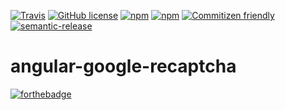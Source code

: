 [![Travis](https://img.shields.io/travis/JamesHenry/angular-google-recaptcha.svg?style=flat-square)](https://travis-ci.org/JamesHenry/angular-google-recaptcha)
[![GitHub license](https://img.shields.io/npm/l/angular-google-recaptcha.svg?style=flat-square)](https://github.com/JamesHenry/angular-google-recaptcha/blob/master/LICENSE)
[![npm](https://img.shields.io/npm/v/angular-google-recaptcha.svg?style=flat-square)](https://www.npmjs.com/package/angular-google-recaptcha) [![npm](https://img.shields.io/npm/dt/angular-google-recaptcha.svg?style=flat-square)](https://www.npmjs.com/package/angular-google-recaptcha)
[![Commitizen friendly](https://img.shields.io/badge/commitizen-friendly-brightgreen.svg)](http://commitizen.github.io/cz-cli/)
[![semantic-release](https://img.shields.io/badge/%20%20%F0%9F%93%A6%F0%9F%9A%80-semantic--release-e10079.svg?style=flat-square)](https://github.com/semantic-release/semantic-release)

# angular-google-recaptcha

[![forthebadge](http://forthebadge.com/images/badges/built-with-love.svg)](http://forthebadge.com)
